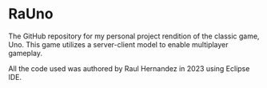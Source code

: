 # RaUno
The GitHub repository for my personal project rendition of the classic game, Uno. This game utilizes a server-client model to enable multiplayer gameplay.

All the code used was authored by Raul Hernandez in 2023 using Eclipse IDE.
